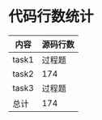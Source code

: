# **代码行数统计**

| 内容  | 源码行数 |
| ----- | -------- |
| task1 | 过程题   |
| task2 | 174 |
| task3 | 过程题 |
| 总计  | 174 |

